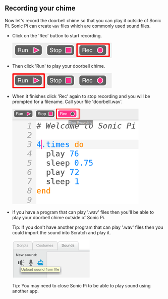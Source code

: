 ## Recording your chime

Now let's record the doorbell chime so that you can play it outside of Sonic Pi. Sonic Pi can create `wav` files which are commonly used sound files.

+ Click on the 'Rec' button to start recording.
    
    ![zrzut ekranu](images/tune-record.png)

+ Then click 'Run' to play your doorbell chime.
    
    ![zrzut ekranu](images/tune-run.png)

+ When it finishes click 'Rec' again to stop recording and you will be prompted for a filename. Call your file 'doorbell.wav'.
    
    ![zrzut ekranu](images/tune-record-stop.png)

+ If you have a program that can play '.wav' files then you'll be able to play your doorbell chime outside of Sonic Pi.
    
    Tip: If you don't have another program that can play '.wav' files then you could import the sound into Scratch and play it.
    
    ![zrzut ekranu](images/scratch-upload.png)
    
    Tip: You may need to close Sonic Pi to be able to play sound using another app.